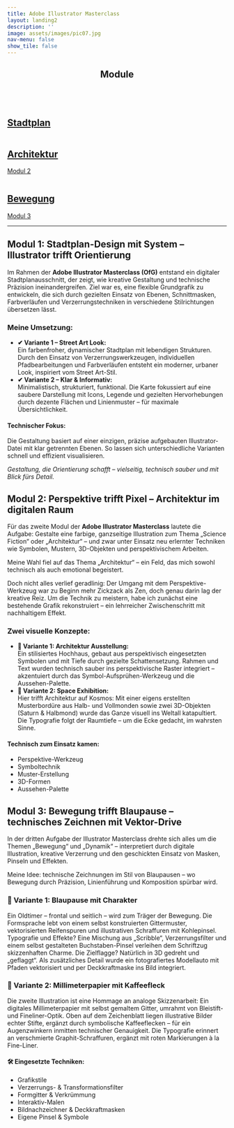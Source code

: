 ```yaml
---
title: Adobe Illustrator Masterclass
layout: landing2
description: ''
image: assets/images/pic07.jpg
nav-menu: false
show_tile: false
---
```


<header class="major">
	<h2>Module</h2>
</header>

<section class="bricks">
	<article class="style1">
		<span class="image">
			<img src="assets/images/3-OfG-Studium/2_Ai-Masterclass/Ai-Masterclass_Modul-01.png" alt="">
		</span>
		<a href="#modul-1">
			<h2>Stadtplan</h2>
		</a>
	</article>
	<article class="style2">
		<span class="image">
			<img src="assets/images/3-OfG-Studium/2_Ai-Masterclass/Ai-Masterclass_Modul-02.png" alt="">
		</span>
		<a href="#modul-2">
			<h2>Architektur</h2>
			<div class="content">
				<p>Modul 2</p>
			</div>
		</a>
	</article>
	<article class="style3">
		<span class="image">
			<img src="assets/images/3-OfG-Studium/2_Ai-Masterclass/Ai-Masterclass_Modul-03.png" alt="">
		</span>
		<a href="#modul-3">
			<h2>Bewegung</h2>
			<div class="content">
				<p>Modul 3</p>
			</div>
		</a>
	</article>
</section>
<hr class="major" />
<section id="modul-1">
  <h2>Modul 1: Stadtplan-Design mit System – Illustrator trifft Orientierung</h2>
  <p>
    Im Rahmen der <strong>Adobe Illustrator Masterclass (OfG)</strong> entstand ein digitaler Stadtplanausschnitt, der zeigt, wie kreative Gestaltung und technische Präzision ineinandergreifen.
    Ziel war es, eine flexible Grundgrafik zu entwickeln, die sich durch gezielten Einsatz von Ebenen, Schnittmasken, Farbverläufen und Verzerrungstechniken in verschiedene Stilrichtungen übersetzen lässt.
  </p>
  <h3>Meine Umsetzung:</h3>
  <ul>
    <li><strong>✔ Variante 1 – Street Art Look:</strong><br>
      Ein farbenfroher, dynamischer Stadtplan mit lebendigen Strukturen. Durch den Einsatz von Verzerrungswerkzeugen, individuellen Pfadbearbeitungen und Farbverläufen entsteht ein moderner, urbaner Look, inspiriert vom Street Art-Stil.
    </li>
    <li><strong>✔ Variante 2 – Klar & Informativ:</strong><br>
      Minimalistisch, strukturiert, funktional. Die Karte fokussiert auf eine saubere Darstellung mit Icons, Legende und gezielten Hervorhebungen durch dezente Flächen und Linienmuster – für maximale Übersichtlichkeit.
    </li>
  </ul>
  <h4>Technischer Fokus:</h4>
  <p>
    Die Gestaltung basiert auf einer einzigen, präzise aufgebauten Illustrator-Datei mit klar getrennten Ebenen. So lassen sich unterschiedliche Varianten schnell und effizient visualisieren.
  </p>
  <p><em>Gestaltung, die Orientierung schafft – vielseitig, technisch sauber und mit Blick fürs Detail.</em></p>
</section>

<section id="modul-2">
  <h2>Modul 2: Perspektive trifft Pixel – Architektur im digitalen Raum</h2>
  <p>
    Für das zweite Modul der <strong>Adobe Illustrator Masterclass</strong> lautete die Aufgabe: Gestalte eine farbige, ganzseitige Illustration zum Thema „Science Fiction“ oder „Architektur“ – und zwar unter Einsatz neu erlernter Techniken wie Symbolen, Mustern, 3D-Objekten und perspektivischem Arbeiten.
  </p>
  <p>
    Meine Wahl fiel auf das Thema „Architektur“ – ein Feld, das mich sowohl technisch als auch emotional begeistert.
  </p>
  <p>
    Doch nicht alles verlief geradlinig: Der Umgang mit dem Perspektive-Werkzeug war zu Beginn mehr Zickzack als Zen, doch genau darin lag der kreative Reiz. Um die Technik zu meistern, habe ich zunächst eine bestehende Grafik rekonstruiert – ein lehrreicher Zwischenschritt mit nachhaltigem Effekt.
  </p>
  <h3>Zwei visuelle Konzepte:</h3>
  <ul>
    <li><strong>🔹 Variante 1: Architektur Ausstellung:</strong><br>
      Ein stilisiertes Hochhaus, gebaut aus perspektivisch eingesetzten Symbolen und mit Tiefe durch gezielte Schattensetzung. Rahmen und Text wurden technisch sauber ins perspektivische Raster integriert – akzentuiert durch das Symbol-Aufsprühen-Werkzeug und die Aussehen-Palette.
    </li>
    <li><strong>🔹 Variante 2: Space Exhibition:</strong><br>
      Hier trifft Architektur auf Kosmos: Mit einer eigens erstellten Musterbordüre aus Halb- und Vollmonden sowie zwei 3D-Objekten (Saturn & Halbmond) wurde das Ganze visuell ins Weltall katapultiert. Die Typografie folgt der Raumtiefe – um die Ecke gedacht, im wahrsten Sinne.
    </li>
  </ul>
  <h4>Technisch zum Einsatz kamen:</h4>
  <ul>
    <li>Perspektive-Werkzeug</li>
    <li>Symboltechnik</li>
    <li>Muster-Erstellung</li>
    <li>3D-Formen</li>
    <li>Aussehen-Palette</li>
  </ul>
</section>

<section id="modul-3">
  <h2>Modul 3: Bewegung trifft Blaupause – technisches Zeichnen mit Vektor-Drive</h2>
  <p>
    In der dritten Aufgabe der Illustrator Masterclass drehte sich alles um die Themen „Bewegung“ und „Dynamik“ – interpretiert durch digitale Illustration, kreative Verzerrung und den geschickten Einsatz von Masken, Pinseln und Effekten.
  </p>
  <p>
    Meine Idee: technische Zeichnungen im Stil von Blaupausen – wo Bewegung durch Präzision, Linienführung und Komposition spürbar wird.
  </p>
  <h3>🔧 Variante 1: Blaupause mit Charakter</h3>
  <p>
    Ein Oldtimer – frontal und seitlich – wird zum Träger der Bewegung. Die Formsprache lebt von einem selbst konstruierten Gittermuster, vektorisierten Reifenspuren und illustrativen Schraffuren mit Kohlepinsel.<br>
    Typografie und Effekte? Eine Mischung aus „Scribble“, Verzerrungsfilter und einem selbst gestalteten Buchstaben-Pinsel verleihen dem Schriftzug skizzenhaften Charme. Die Zielflagge? Natürlich in 3D gedreht und „geflaggt“. Als zusätzliches Detail wurde ein fotografiertes Modellauto mit Pfaden vektorisiert und per Deckkraftmaske ins Bild integriert.
  </p>

  <h3>📏 Variante 2: Millimeterpapier mit Kaffeefleck</h3>
  <p>
    Die zweite Illustration ist eine Hommage an analoge Skizzenarbeit:
    Ein digitales Millimeterpapier mit selbst gemaltem Gitter, umrahmt von Bleistift- und Fineliner-Optik. Oben auf dem Zeichenblatt liegen illustrative Bilder echter Stifte, ergänzt durch symbolische Kaffeeflecken – für ein Augenzwinkern inmitten technischer Genauigkeit. Die Typografie erinnert an verschmierte Graphit-Schraffuren, ergänzt mit roten Markierungen à la Fine-Liner.
  </p>

  <h4>🛠️ Eingesetzte Techniken:</h4>
  <ul>
    <li>Grafikstile</li>
    <li>Verzerrungs- & Transformationsfilter</li>
    <li>Formgitter & Verkrümmung</li>
    <li>Interaktiv-Malen</li>
    <li>Bildnachzeichner & Deckkraftmasken</li>
    <li>Eigene Pinsel & Symbole</li>
  </ul>
</section>
